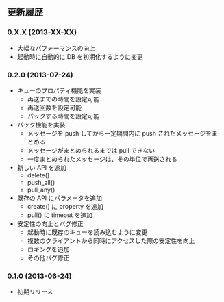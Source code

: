 ## 更新履歴

### 0.X.X (2013-XX-XX)
* 大幅なパフォーマンスの向上
* 起動時に自動的に DB を初期化するように変更

### 0.2.0 (2013-07-24)

* キューのプロパティ機能を実装
  * 再送までの時間を設定可能
  * 再送回数を設定可能
  * パックする時間を設定可能
* パック機能を実装
  * メッセージを push してから一定期間内に push されたメッセージをまとめる
  * メッセージがまとめられるまでは pull できない
  * 一度まとめられたメッセージは、その単位で再送される
* 新しい API を追加
  * delete()
  * push_all()
  * pull_any()
* 既存の API にパラメータを追加
  * create() に property を追加
  * pull() に timeout を追加
* 安定性の向上とバグ修正
  * 起動時に既存のキューを読み込むように変更
  * 複数のクライアントから同時にアクセスした際の安定性を向上
  * ロギングを追加
  * その他バグ修正

### 0.1.0 (2013-06-24)

* 初期リリース
